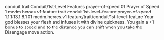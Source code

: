 <ability>
  <metadata>
    <class>conduit</class>
    <feature_type>trait</feature_type>
    <file_dpath>Conduit/1st-Level Features</file_dpath>
    <item_id>prayer-of-speed</item_id>
    <item_index>01</item_index>
    <item_name>Prayer of Speed</item_name>
    <level>1</level>
    <scc>mcdm.heroes.v1:feature.trait.conduit.1st-level-feature:prayer-of-speed</scc>
    <scdc>1.1.1:13.1.8.1:01</scdc>
    <source>mcdm.heroes.v1</source>
    <type>feature/trait/conduit/1st-level-feature</type>
  </metadata>
  <effects>
    <effect type="mundane">Your god blesses your flesh and infuses it with divine quickness. You gain a +1 bonus to speed and to the distance you can shift when you take the Disengage move action.</effect>
  </effects>
</ability>
